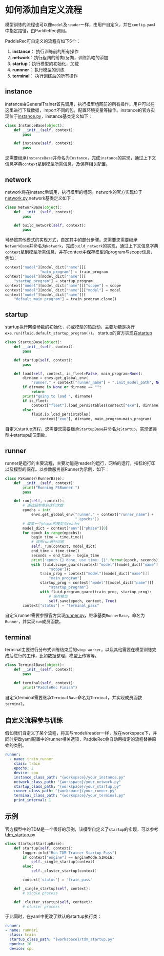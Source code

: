 # 如何添加自定义流程

模型训练的流程也可以像`model`及`reader`一样，由用户自定义，并在`config.yaml`中指定路径，由PaddleRec调用。

PaddleRec可自定义的流程有如下5个：
1. **instance**： 执行训练前的所有操作
2. **network**：执行组网的前向/反向，训练策略的添加
3. **startup**：执行模型的初始化，加载
4. **runnner**： 执行模型的训练
5. **terminal**： 执行训练后的所有操作

## instance

instance由GeneralTrainer首先调用，执行模型组网前的所有操作。用户可以在这里进行下载数据，import不同的包，配置环境变量等操作。instance的官方实现位于[instance.py](../core/trainers/framework/instance.py)，instance基类定义如下：

```python
class InstanceBase(object):
    def __init__(self, context):
        pass

    def instance(self, context):
        pass
```

您需要继承`InstanceBase`并命名为`Instance`，完成`instance`的实现，通过上下文信息字典`context`拿到模型所需信息，及保存相关配置。

## network

network将在instanc后调用，执行模型的组网。network的官方实现位于[network.py](../core/trainers/framework/network.py),network基类定义如下：

```python
class NetworkBase(object):
    def __init__(self, context):
        pass

    def build_network(self, context):
        pass
```

可参照其他模式的实现方式，自定其中的部分步骤。您需要您需要继承`NetworkBase`并命名为`Network`，完成`build_network`的实现，通过上下文信息字典`context`拿到模型所需信息，并在context中保存模型的program与scope信息，例如：

```python
context["model"][model_dict["name"]][
                "main_program"] = train_program
context["model"][model_dict["name"]][
    "startup_program"] = startup_program
context["model"][model_dict["name"]]["scope"] = scope
context["model"][model_dict["name"]]["model"] = model
context["model"][model_dict["name"]][
    "default_main_program"] = train_program.clone()
```

## startup

startup执行网络参数的初始化，抑或模型的热启动，主要功能是执行`exe.run(fluid.default_startup_program())`。 startup的官方实现在[startup](../core/trainers/framework/startup.py)

```python
class StartupBase(object):
    def __init__(self, context):
        pass

    def startup(self, context):
        pass

    def load(self, context, is_fleet=False, main_program=None):
        dirname = envs.get_global_env(
            "runner." + context["runner_name"] + ".init_model_path", None)
        if dirname is None or dirname == "":
            return
        print("going to load ", dirname)
        if is_fleet:
            context["fleet"].load_persistables(context["exe"], dirname)
        else:
            fluid.io.load_persistables(
                context["exe"], dirname, main_program=main_program)
```

自定义startup流程，您需要您需要继承`StartupBase`并命名为`Startup`，实现该类型中startup成员函数。

## runner

runner是运行的主要流程，主要功能是reader的运行，网络的运行，指标的打印以及模型的保存。以参数服务器Runner为示例，如下：

```python
class PSRunner(RunnerBase):
    def __init__(self, context):
        print("Running PSRunner.")
        pass

    def run(self, context):
        # 通过超参拿到迭代次数
        epochs = int(
            envs.get_global_env("runner." + context["runner_name"] +
                                ".epochs"))
        # 取第一个phase的模型与reader
        model_dict = context["env"]["phase"][0]
        for epoch in range(epochs):
            begin_time = time.time()
            # 调用run进行训练
            self._run(context, model_dict)
            end_time = time.time()
            seconds = end_time - begin_time
            print("epoch {} done, use time: {}".format(epoch, seconds))
            with fluid.scope_guard(context["model"][model_dict["name"]][
                    "scope"]):
                train_prog = context["model"][model_dict["name"]][
                    "main_program"]
                startup_prog = context["model"][model_dict["name"]][
                    "startup_program"]
                with fluid.program_guard(train_prog, startup_prog):
                    # 保存模型
                    self.save(epoch, context, True)
        context["status"] = "terminal_pass"
```

自定义runner需要参照官方实现[runner.py](../core/trainers/framework/startup.py)，继承基类`RunnerBase`，命名为`Runner`，并实现`run`成员函数。

## terminal

terminal主要进行分布式训练结束后的`stop worker`，以及其他需要在模型训练完成后进行的工作，比如数据整理，模型上传等等。

```python
class TerminalBase(object):
    def __init__(self, context):
        pass

    def terminal(self, context):
        print("PaddleRec Finish")
```

自定义terminal需要继承`TerminalBase`命名为`Terminal`，并实现成员函数`terminal`。

## 自定义流程参与训练

假如我们自定义了某个流程，将其与model/reader一样，放在workspace下，并同时更改yaml配置中的runner相关选项，PaddleRec会自动用指定的流程替换原始的类别。

```yaml
runner:
  - name: train_runner
    class: train
    epochs: 2
    device: cpu
    instance_class_path: "{workspace}/your_instance.py"
    network_class_path: "{workspace}/your_network.py"
    startup_class_path: "{workspace}/your_startup.py"
    runner_class_path: "{workspace}/your_runner.py"
    terminal_class_path: "{workspace}/your_terminal.py"
    print_interval: 1
```

## 示例

官方模型中的TDM是一个很好的示例，该模型自定义了`startup`的实现，可以参考[tdm_startup.py](../models/treebased/tdm/tdm_startup.py)

```python
class Startup(StartupBase):
    def startup(self, context):
        logger.info("Run TDM Trainer Startup Pass")
        if context["engine"] == EngineMode.SINGLE:
            self._single_startup(context)
        else:
            self._cluster_startup(context)

        context['status'] = 'train_pass'

    def _single_startup(self, context):
        # single process

    def _cluster_startup(self, context):
        # cluster process
```

于此同时，在yaml中更改了默认的startup执行类：
```yaml
runner:
- name: runner1
  class: train
  startup_class_path: "{workspace}/tdm_startup.py"
  epochs: 10
  device: cpu
```
